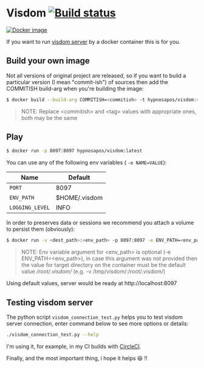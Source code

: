 # Visdom [![Build status](https://circleci.com/gh/hypnosapos/visdom-docker/tree/master.svg?style=svg "Build status")](https://circleci.com/gh/hypnosapos/visdom-docker/tree/master)

[![Docker image](http://dockeri.co/image/hypnosapos/visdom)](https://hub.docker.com/r/hypnosapos/visdom)

If you want to run [visdom server](https://github.com/facebookresearch/visdom) by a docker container this is for you.

## Build your own image

Not all versions of original project are released, so if you want to build a particular version (I mean "commit-ish") of sources
then add the COMMITISH build-arg when you're building the image:

```bash
$ docker build --build-arg COMMITISH=<commitish> -t hypnosapos/visdom:<tag>
```

> NOTE: Replace \<commitish\> and \<tag\> values with appropriate ones, both may be the same

## Play

```bash
$ docker run -p 8097:8097 hypnosapos/visdom:latest
```

You can use any of the following env variables ( `-e NAME=VALUE`):

|         Name         |        Default    |
|----------------------|-------------------|
| `PORT`               | 8097              |
| `ENV_PATH`           | $HOME/.visdom     |
| `LOGGING_LEVEL`      | INFO              |

In order to preserves data or sessions we recommend you attach a volume to persist them (obviously):

```bash
$ docker run -v <dest_path>:<env_path> -p 8097:8097 -e ENV_PATH=<env_path> hypnosapos/visdom:latest
```

> NOTE: Env variable argument for \<env_path\> is optional (-e ENV_PATH=<env_path>), in case this argument was not provided then the value for target directory on the container must be the default value <i>/root/.visdom/</i>
> (e.g. -v /tmp/visdom/:/root/.visdom/)

Using default values, server would be ready at http://localhost:8097

## Testing visdom server

The python script `visdom_connection_test.py` helps you to test visdom server connection,
 enter command below to see more options or details:

```bash
./visdom_connection_test.py --help
```

I'm using it, for example, in my CI builds with [CircleCI](.circleci/config.yml).

Finally, and the most important thing, i hope it helps :satisfied: !!
